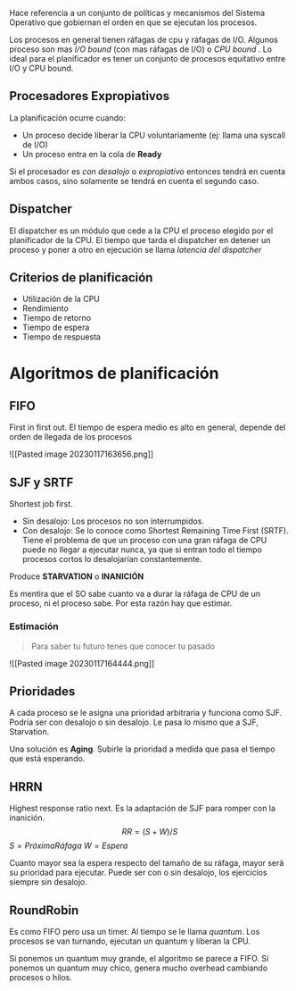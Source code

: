 Hace referencia a un conjunto de políticas y mecanismos del Sistema Operativo que gobiernan el orden en que se ejecutan los procesos.

Los procesos en general tienen ráfagas de cpu y ráfagas de I/O. Algunos proceso son mas *I/O bound* (con mas ráfagas de I/O) o *CPU bound* . Lo ideal para el planificador es tener un conjunto de procesos equitativo entre I/O y CPU bound.

## Procesadores Expropiativos

La planificación ocurre cuando:
- Un proceso decide liberar la CPU voluntariamente (ej: llama una syscall de I/O)
- Un proceso entra en la cola de **Ready**

Si el procesador es *con desalojo* o *expropiativo* entonces tendrá en cuenta ambos casos, sino solamente se tendrá en cuenta el segundo caso.

## Dispatcher

El dispatcher es un módulo que cede a la CPU el proceso elegido por el planificador de la CPU. El tiempo que tarda el dispatcher en detener un proceso y poner a otro en ejecución se llama *latencia del dispatcher*

## Criterios de planificación

- Utilización de la CPU
- Rendimiento
- Tiempo de retorno
- Tiempo de espera
- Tiempo de respuesta

# Algoritmos de planificación

## FIFO

First in first out. El tiempo de espera medio es alto en general, depende del orden de llegada de los procesos

![[Pasted image 20230117163656.png]]

## SJF y SRTF

Shortest job first. 

- Sin desalojo: Los procesos no son interrumpidos. 
- Con desalojo: Se lo conoce como Shortest Remaining Time First (SRTF). Tiene el problema de que un proceso con una gran ráfaga de CPU puede no llegar a ejecutar nunca, ya que si entran todo el tiempo procesos cortos lo desalojarían constantemente.

Produce **STARVATION** o **INANICIÓN**

Es mentira que el SO sabe cuanto va a durar la ráfaga de CPU de un proceso, ni el proceso sabe. Por esta razón hay que estimar.

### Estimación

> Para saber tu futuro tenes que conocer tu pasado

![[Pasted image 20230117164444.png]]


## Prioridades

A cada proceso se le asigna una prioridad arbitraria y funciona como SJF. Podría ser con desalojo o sin desalojo. Le pasa lo mismo que a SJF, Starvation.

Una solución es **Aging**. Subirle la prioridad a medida que pasa el tiempo que está esperando.

## HRRN

Highest response ratio next. Es la adaptación de SJF para romper con la inanición.
$$RR = (S + W)/S$$
$S = Próxima Ráfaga$
$W = Espera$

Cuanto mayor sea la espera respecto del tamaño de su ráfaga, mayor será su prioridad para ejecutar.
Puede ser con o sin desalojo, los ejercicios siempre sin desalojo.

## RoundRobin

Es como FIFO pero usa un timer. Al tiempo se le llama *quantum*. Los procesos se van turnando, ejecutan un quantum y liberan la CPU.

Si ponemos un quantum muy grande, el algoritmo se parece a FIFO.
Si ponemos un quantum muy chico, genera mucho overhead cambiando procesos o hilos.

